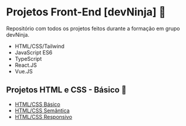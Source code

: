 
# Projetos Front-End [devNinja] 🥷

Repositório com todos os projetos feitos durante a formação em grupo devNinja.


- HTML/CSS/Tailwind
- JavaScript ES6
- TypeScript
- React.JS
- Vue.JS


## Projetos HTML e CSS - Básico 🚀

 - [HTML/CSS Básico](https://github.com/gustavoUlisses/projetos-devninja/tree/main/projeto-1)
 - [HTML/CSS Semântica](https://github.com/gustavoUlisses/projetos-devninja/tree/main/projeto-2)
 - [HTML/CSS Responsivo](https://github.com/gustavoUlisses/projetos-devninja/tree/main/projeto-3)
